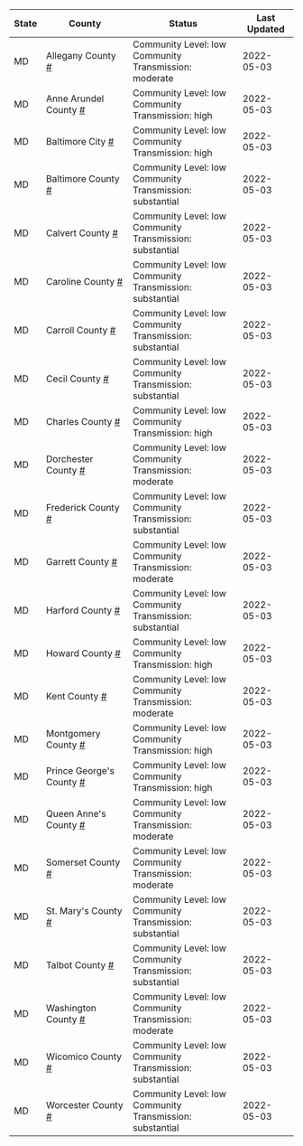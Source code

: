 State | County | Status | Last Updated
--- | --- | --- | --- 
MD | Allegany County <a href="#allegany_county">#</a> | <a name="allegany_county"></a>Community Level: low<br/>Community Transmission: moderate | 2022-05-03
MD | Anne Arundel County <a href="#anne_arundel_county">#</a> | <a name="anne_arundel_county"></a>Community Level: low<br/>Community Transmission: high | 2022-05-03
MD | Baltimore City <a href="#baltimore_city">#</a> | <a name="baltimore_city"></a>Community Level: low<br/>Community Transmission: high | 2022-05-03
MD | Baltimore County <a href="#baltimore_county">#</a> | <a name="baltimore_county"></a>Community Level: low<br/>Community Transmission: substantial | 2022-05-03
MD | Calvert County <a href="#calvert_county">#</a> | <a name="calvert_county"></a>Community Level: low<br/>Community Transmission: substantial | 2022-05-03
MD | Caroline County <a href="#caroline_county">#</a> | <a name="caroline_county"></a>Community Level: low<br/>Community Transmission: substantial | 2022-05-03
MD | Carroll County <a href="#carroll_county">#</a> | <a name="carroll_county"></a>Community Level: low<br/>Community Transmission: substantial | 2022-05-03
MD | Cecil County <a href="#cecil_county">#</a> | <a name="cecil_county"></a>Community Level: low<br/>Community Transmission: substantial | 2022-05-03
MD | Charles County <a href="#charles_county">#</a> | <a name="charles_county"></a>Community Level: low<br/>Community Transmission: high | 2022-05-03
MD | Dorchester County <a href="#dorchester_county">#</a> | <a name="dorchester_county"></a>Community Level: low<br/>Community Transmission: moderate | 2022-05-03
MD | Frederick County <a href="#frederick_county">#</a> | <a name="frederick_county"></a>Community Level: low<br/>Community Transmission: substantial | 2022-05-03
MD | Garrett County <a href="#garrett_county">#</a> | <a name="garrett_county"></a>Community Level: low<br/>Community Transmission: moderate | 2022-05-03
MD | Harford County <a href="#harford_county">#</a> | <a name="harford_county"></a>Community Level: low<br/>Community Transmission: substantial | 2022-05-03
MD | Howard County <a href="#howard_county">#</a> | <a name="howard_county"></a>Community Level: low<br/>Community Transmission: high | 2022-05-03
MD | Kent County <a href="#kent_county">#</a> | <a name="kent_county"></a>Community Level: low<br/>Community Transmission: moderate | 2022-05-03
MD | Montgomery County <a href="#montgomery_county">#</a> | <a name="montgomery_county"></a>Community Level: low<br/>Community Transmission: high | 2022-05-03
MD | Prince George's County <a href="#prince_george's_county">#</a> | <a name="prince_george's_county"></a>Community Level: low<br/>Community Transmission: high | 2022-05-03
MD | Queen Anne's County <a href="#queen_anne's_county">#</a> | <a name="queen_anne's_county"></a>Community Level: low<br/>Community Transmission: moderate | 2022-05-03
MD | Somerset County <a href="#somerset_county">#</a> | <a name="somerset_county"></a>Community Level: low<br/>Community Transmission: moderate | 2022-05-03
MD | St. Mary's County <a href="#st._mary's_county">#</a> | <a name="st._mary's_county"></a>Community Level: low<br/>Community Transmission: substantial | 2022-05-03
MD | Talbot County <a href="#talbot_county">#</a> | <a name="talbot_county"></a>Community Level: low<br/>Community Transmission: substantial | 2022-05-03
MD | Washington County <a href="#washington_county">#</a> | <a name="washington_county"></a>Community Level: low<br/>Community Transmission: moderate | 2022-05-03
MD | Wicomico County <a href="#wicomico_county">#</a> | <a name="wicomico_county"></a>Community Level: low<br/>Community Transmission: substantial | 2022-05-03
MD | Worcester County <a href="#worcester_county">#</a> | <a name="worcester_county"></a>Community Level: low<br/>Community Transmission: substantial | 2022-05-03
